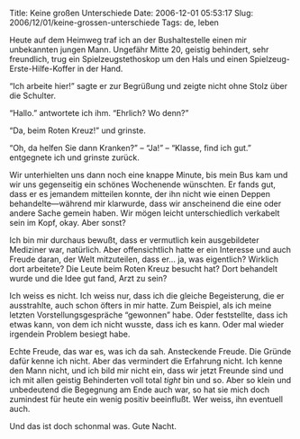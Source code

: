 Title: Keine großen Unterschiede
Date: 2006-12-01 05:53:17
Slug: 2006/12/01/keine-grossen-unterschiede
Tags: de, leben


Heute auf dem Heimweg traf ich an der Bushaltestelle einen mir unbekannten
jungen Mann. Ungefähr Mitte 20, geistig behindert, sehr freundlich, trug ein
Spielzeugstethoskop um den Hals und einen Spielzeug-Erste-Hilfe-Koffer in der
Hand.

“Ich arbeite hier!” sagte er zur Begrüßung und zeigte nicht ohne Stolz über
die Schulter.

“Hallo.” antwortete ich ihm. “Ehrlich? Wo denn?”

“Da, beim Roten Kreuz!” und grinste.

“Oh, da helfen Sie dann Kranken?” – “Ja!” – “Klasse, find ich gut.” entgegnete
ich und grinste zurück.

Wir unterhielten uns dann noch eine knappe Minute, bis mein Bus kam und wir
uns gegenseitig ein schönes Wochenende wünschten. Er fands gut, dass er es
jemandem mitteilen konnte, der ihn nicht wie einen Deppen behandelte—während
mir klarwurde, dass wir anscheinend die eine oder andere Sache gemein haben.
Wir mögen leicht unterschiedlich verkabelt sein im Kopf, okay. Aber sonst?

Ich bin mir durchaus bewußt, dass er vermutlich kein ausgebildeter Mediziner
war, natürlich. Aber offensichtlich hatte er ein Interesse und auch Freude
daran, der Welt mitzuteilen, dass er… ja, was eigentlich? Wirklich dort
arbeitete? Die Leute beim Roten Kreuz besucht hat? Dort behandelt wurde und
die Idee gut fand, Arzt zu sein?

Ich weiss es nicht. Ich weiss nur, dass ich die gleiche Begeisterung, die er
ausstrahlte, auch schon öfters in mir hatte. Zum Beispiel, als ich meine
letzten Vorstellungsgespräche “gewonnen” habe. Oder feststellte, dass ich
etwas kann, von dem ich nicht wusste, dass ich es kann. Oder mal wieder
irgendein Problem besiegt habe.

Echte Freude, das war es, was ich da sah. Ansteckende Freude. Die Gründe dafür
kenne ich nicht. Aber das vermindert die Erfahrung nicht. Ich kenne den Mann
nicht, und ich bild mir nicht ein, dass wir jetzt Freunde sind und ich mit
allen geistig Behinderten voll total _tight_ bin und so. Aber so klein und
unbedeutend die Begegnung am Ende auch war, so hat sie mich doch zumindest für
heute ein wenig positiv beeinflußt. Wer weiss, ihn eventuell auch.

Und das ist doch schonmal was. Gute Nacht.
